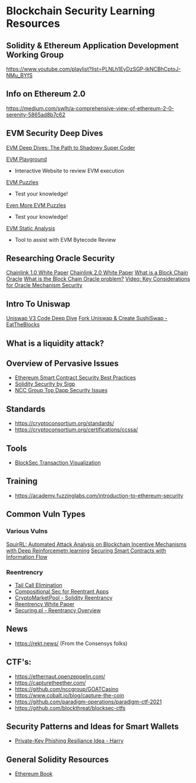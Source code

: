 # Blockchain Security Learning Resources

## Solidity & Ethereum Application Development Working Group 
https://www.youtube.com/playlist?list=PLNLh1EyDzSGP-lkNCBhCptoJ-NMu_BYfS

## Info on Ethereum 2.0
https://medium.com/swlh/a-comprehensive-view-of-ethereum-2-0-serenity-5865ad8b7c62

## EVM Security Deep Dives
[EVM Deep Dives: The Path to Shadowy Super Coder](https://noxx.substack.com/p/evm-deep-dives-the-path-to-shadowy?s=r)

[EVM Playground](https://www.evm.codes/playground)
- Interactive Website to review EVM execution

[EVM Puzzles](https://github.com/fvictorio/evm-puzzles)
- Test your knowledge!

[Even More EVM Puzzles](https://github.com/daltyboy11/more-evm-puzzles#readme)
- Test your knowledge!

[EVM Static Analysis](https://github.com/crytic/rattle)
- Tool to assist with EVM Bytecode Review

## Researching Oracle Security 
[Chainlink 1.0 White Paper](https://research.chain.link/whitepaper-v1.pdf?_ga=2.36644448.1328668382.1653585674-852367589.1653585674)
[Chainlink 2.0 White Paper](https://research.chain.link/whitepaper-v2.pdf?_ga=2.36644448.1328668382.1653585674-852367589.1653585674)
[What is a Block Chain Oracle](https://chain.link/education/blockchain-oracles?_ga=2.90581850.1328668382.1653585674-852367589.1653585674)
[What is the Block Chain Oracle problem?](https://blog.chain.link/what-is-the-blockchain-oracle-problem/?_ga=2.267389902.1328668382.1653585674-852367589.1653585674)
[Video: Key Considerations for Oracle Mechanism Security](https://www.youtube.com/watch?v=LgbCNa8yVJE)


## Intro To Uniswap
[Uniswap V3 Code Deep Dive](https://www.youtube.com/watch?v=WCLsIcjLSXc)
[Fork Uniswap & Create SushiSwap - EatTheBlocks](https://www.youtube.com/watch?v=U3fTTqHy7F4)

## What is a liquidity attack?

## Overview of Pervasive Issues
- [Ethereum Smart Contract Security Best Practices](https://consensys.github.io/smart-contract-best-practices)
- [Solidity Security by Sigp](https://github.com/sigp/solidity-security-blog)
- [NCC Group Top Dapp Security Issues](https://dasp.co/)

## Standards 
- https://cryptoconsortium.org/standards/
- https://cryptoconsortium.org/certifications/ccssa/

## Tools
- [BlockSec Transaction Visualization](https://versatile.blocksecteam.com/)

## Training
- https://academy.fuzzinglabs.com/introduction-to-ethereum-security

## Common Vuln Types

### Various Vulns
[SquirRL: Automated Attack Analysis on Blockchain Incentive Mechanisms with Deep Reinforcemetn learning](https://arxiv.org/pdf/1912.01798.pdf)
[Securing Smart Contracts with Information Flow](https://www.cs.cornell.edu/~ethan/papers/ifc-contracts-fab20.pdf)

### Reentrencry 
- [Tail Call Elimination](https://functional-programming-in-elm.netlify.app/recursion/tail-call-elimination.html)
- [Compositional Sec for Reentrant Apps](https://www.cs.cornell.edu/~ethan/papers/serif.pdf)
- [CryptoMarketPool - Solidity Reentrancy](https://cryptomarketpool.com/reentrancy-attack-in-a-solidity-smart-contract/)
- [Reentrency White Paper](https://arxiv.org/pdf/2105.02881.pdf)
- [Securing.pl - Reentrancy Overview](https://www.securing.pl/pl/reentrancy-attack-in-smart-contracts-is-it-still-a-problem/)

## News
- https://rekt.news/ (From the Consensys folks)


## CTF's:
- https://ethernaut.openzeppelin.com/
- https://capturetheether.com/
- https://github.com/nccgroup/GOATCasino
- https://www.cobalt.io/blog/capture-the-coin
- https://github.com/paradigm-operations/paradigm-ctf-2021
- https://github.com/blockthreat/blocksec-ctfs 


## Security Patterns and Ideas for Smart Wallets
- [Private-Key Phishing Resiliance Idea - Harry](https://steemit.com/ethereum/@sniko/my-attempt-to-prevent-private-key-phishing)


## General Solidity Resources
- [Ethereum Book](https://github.com/ethereumbook/ethereumbook)
